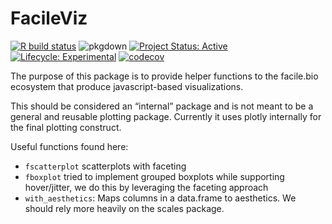 
<!-- README.md is generated from README.Rmd. Please edit that file -->

# FacileViz

<!-- badges: start -->

[![R build
status](https://github.com/facilebio/FacileViz/workflows/R-CMD-check/badge.svg)](https://github.com/facilebio/FacileViz/actions)
![pkgdown](https://github.com/facilebio/FacileViz/workflows/pkgdown/badge.svg)
[![Project Status:
Active](https://www.repostatus.org/badges/latest/active.svg)](https://www.repostatus.org/#active)
[![Lifecycle:
Experimental](https://img.shields.io/badge/lifecycle-experimental-blue.svg)](https://www.tidyverse.org/lifecycle/#experimental)
[![codecov](https://codecov.io/gh/facilebio/FacileViz/branch/master/graph/badge.svg)](https://codecov.io/gh/facilebio/FacileViz)
<!-- badges: end -->

The purpose of this package is to provide helper functions to the
facile.bio ecosystem that produce javascript-based visualizations.

This should be considered an “internal” package and is not meant to be a
general and reusable plotting package. Currently it uses plotly
internally for the final plotting construct.

Useful functions found here:

  - `fscatterplot` scatterplots with faceting
  - `fboxplot` tried to implement grouped boxplots while supporting
    hover/jitter, we do this by leveraging the faceting approach
  - `with_aesthetics`: Maps columns in a data.frame to aesthetics. We
    should rely more heavily on the scales package.
